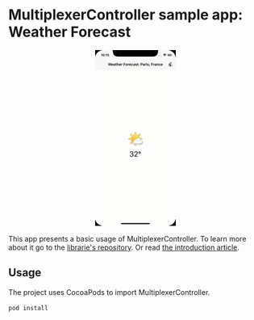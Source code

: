 # MultiplexerController sample app: Weather Forecast

<p align="center">
  <img width="160 " height="348" src="https://raw.githubusercontent.com/mobiten/MultiplexerController-Sample-WeatherForecast/master/app.gif">
</p>

This app presents a basic usage of MultiplexerController.
To learn more about it go to the [librarie's repository](https://github.com/mobiten/MultiplexerController).
Or read [the introduction article](http://mobiten.com/blog/en/multiplexercontroller-present-and-switch-uiviewcontroller/).

## Usage

The project uses CocoaPods to import MultiplexerController.

```sh
pod install
```